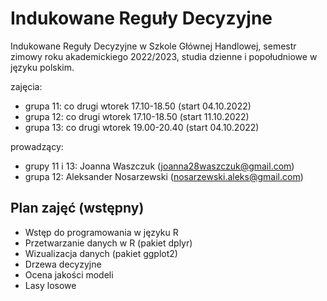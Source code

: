 # Indukowane Reguły Decyzyjne
Indukowane Reguły Decyzyjne w Szkole Głównej Handlowej, semestr zimowy roku akademickiego 2022/2023, studia dzienne i popołudniowe w języku polskim.

zajęcia:  
* grupa 11: co drugi wtorek 17.10-18.50 (start 04.10.2022)  
* grupa 12: co drugi wtorek 17.10-18.50 (start 11.10.2022)   
* grupa 13: co drugi wtorek 19.00-20.40 (start 04.10.2022)   

prowadzący:  
* grupy 11 i 13: Joanna Waszczuk (joanna28waszczuk@gmail.com)
* grupa 12: Aleksander Nosarzewski (nosarzewski.aleks@gmail.com) 

## Plan zajęć (wstępny)
- Wstęp do programowania w języku R  
- Przetwarzanie danych w R (pakiet dplyr)  
- Wizualizacja danych (pakiet ggplot2)  
- Drzewa decyzyjne  
- Ocena jakości modeli  
- Lasy losowe  


